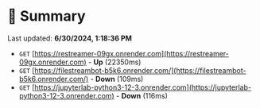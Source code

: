 # 📖 Summary
Last updated: **6/30/2024, 1:18:36 PM**

- `GET` [https://restreamer-09gx.onrender.com](https://restreamer-09gx.onrender.com) - **Up** (22350ms)
- `GET` [https://filestreambot-b5k6.onrender.com/](https://filestreambot-b5k6.onrender.com/) - **Down** (109ms)
- `GET` [https://jupyterlab-python3-12-3.onrender.com](https://jupyterlab-python3-12-3.onrender.com) - **Down** (116ms)

